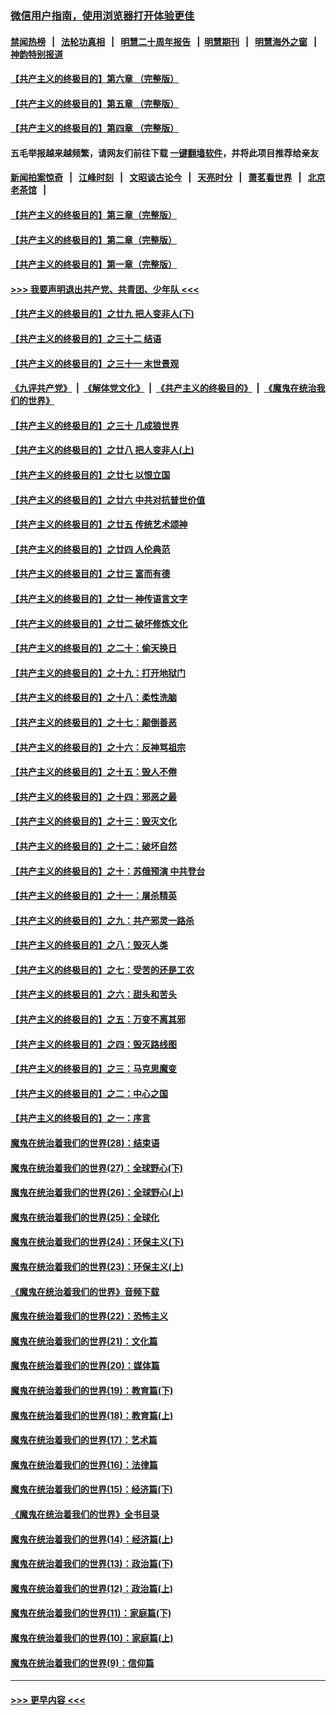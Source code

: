 ### [微信用户指南，使用浏览器打开体验更佳](https://github.com/gfw-breaker/banned-news1/blob/master/indexes/wechat-guide.md?t=0)
#### [禁闻热榜](热点新闻.md?t=0)  &nbsp;&nbsp;|&nbsp;&nbsp; [法轮功真相](https://github.com/gfw-breaker/truth/blob/master/README.md?t=0) &nbsp;&nbsp;|&nbsp;&nbsp; [明慧二十周年报告](https://github.com/gfw-breaker/mh-reports/blob/master/README.md?t=0) &nbsp;&nbsp;|&nbsp;&nbsp;[明慧期刊](https://github.com/gfw-breaker/mh-qikan) &nbsp;&nbsp;|&nbsp;&nbsp; [明慧海外之窗](https://github.com/gfw-breaker/mh-news/blob/master/README.md?t=0) &nbsp;&nbsp;|&nbsp;&nbsp; [神韵特别报道](https://github.com/gfw-breaker/mh-news/blob/master/shenyun.md?t=0)
#### [【共产主义的终极目的】第六章 （完整版）](../pages/nsc422/n11428913.md?t=02040922) 
#### [【共产主义的终极目的】第五章 （完整版）](../pages/nsc422/n11428912.md?t=02040922) 
#### [【共产主义的终极目的】第四章 （完整版）](../pages/nsc422/n11428907.md?t=02040922) 
#### 五毛举报越来越频繁，请网友们前往下载 [一键翻墙软件](https://github.com/gfw-breaker/ssr-accounts)，并将此项目推荐给亲友
#### [新闻拍案惊奇](https://github.com/gfw-breaker/banned-news1/blob/master/pages/link4.md) &nbsp;&nbsp;|&nbsp;&nbsp; [江峰时刻](https://github.com/gfw-breaker/banned-news1/blob/master/pages/link4.md) &nbsp;&nbsp;|&nbsp;&nbsp; [文昭谈古论今](https://github.com/gfw-breaker/banned-news1/blob/master/pages/link4.md) &nbsp;&nbsp;|&nbsp;&nbsp; [天亮时分](https://github.com/gfw-breaker/banned-news1/blob/master/pages/link4.md) &nbsp;&nbsp;|&nbsp;&nbsp; [萧茗看世界](https://github.com/gfw-breaker/banned-news1/blob/master/pages/link4.md) &nbsp;&nbsp;|&nbsp;&nbsp; [北京老茶馆](https://github.com/gfw-breaker/banned-news1/blob/master/pages/link4.md) &nbsp;&nbsp;|&nbsp;&nbsp; 
#### [【共产主义的终极目的】第三章（完整版）](../pages/nsc422/n11428848.md?t=02040922) 
#### [【共产主义的终极目的】第二章（完整版）](../pages/nsc422/n11428831.md?t=02040922) 
#### [【共产主义的终极目的】第一章（完整版）](../pages/nsc422/n11417651.md?t=02040922) 
#### [>>> 我要声明退出共产党、共青团、少年队 <<<](https://github.com/begood0513/goodnews/blob/master/quit/letter.md) 
#### [【共产主义的终极目的】之廿九 把人变非人(下)](../pages/nsc422/n11344140.md?t=02040922) 
#### [【共产主义的终极目的】之三十二 结语](../pages/nsc422/n11360535.md?t=02040922) 
#### [【共产主义的终极目的】之三十一 末世景观](../pages/nsc422/n11351129.md?t=02040922) 
#### [《九评共产党》](https://github.com/begood0513/9ping.md/blob/master/README.md) &nbsp;|&nbsp; [《解体党文化》](../../../../jtdwh.md/blob/master/README.md)  &nbsp;|&nbsp; [《共产主义的终极目的》](../../../../gczydzjmd.md/blob/master/README.md) &nbsp;|&nbsp; [《魔鬼在统治我们的世界》](../../../../mgztzwmdsj.md/blob/master/README.md) 
#### [【共产主义的终极目的】之三十 几成狼世界](../pages/nsc422/n11348280.md?t=02040922) 
#### [【共产主义的终极目的】之廿八 把人变非人(上)](../pages/nsc422/n11340492.md?t=02040922) 
#### [【共产主义的终极目的】之廿七 以恨立国](../pages/nsc422/n11336944.md?t=02040922) 
#### [【共产主义的终极目的】之廿六 中共对抗普世价值](../pages/nsc422/n11324785.md?t=02040922) 
#### [【共产主义的终极目的】之廿五 传统艺术颂神](../pages/nsc422/n11296396.md?t=02040922) 
#### [【共产主义的终极目的】之廿四 人伦典范](../pages/nsc422/n11296397.md?t=02040922) 
#### [【共产主义的终极目的】之廿三 富而有德](../pages/nsc422/n11283598.md?t=02040922) 
#### [【共产主义的终极目的】之廿一 神传语言文字](../pages/nsc422/n11263265.md?t=02040922) 
#### [【共产主义的终极目的】之廿二 破坏修炼文化](../pages/nsc422/n11245728.md?t=02040922) 
#### [【共产主义的终极目的】之二十：偷天换日](../pages/nsc422/n11238846.md?t=02040922) 
#### [【共产主义的终极目的】之十九：打开地狱门](../pages/nsc422/n11206376.md?t=02040922) 
#### [【共产主义的终极目的】之十八：柔性洗脑](../pages/nsc422/n11199994.md?t=02040922) 
#### [【共产主义的终极目的】之十七：颠倒善恶](../pages/nsc422/n11179782.md?t=02040922) 
#### [【共产主义的终极目的】之十六：反神骂祖宗](../pages/nsc422/n11166798.md?t=02040922) 
#### [【共产主义的终极目的】之十五：毁人不倦](../pages/nsc422/n11166792.md?t=02040922) 
#### [【共产主义的终极目的】之十四：邪恶之最](../pages/nsc422/n11150249.md?t=02040922) 
#### [【共产主义的终极目的】之十三：毁灭文化](../pages/nsc422/n11135227.md?t=02040922) 
#### [【共产主义的终极目的】之十二：破坏自然](../pages/nsc422/n11135214.md?t=02040922) 
#### [【共产主义的终极目的】之十：苏俄预演 中共登台](../pages/nsc422/n11118424.md?t=02040922) 
#### [【共产主义的终极目的】之十一：屠杀精英](../pages/nsc422/n11118442.md?t=02040922) 
#### [【共产主义的终极目的】之九：共产邪灵一路杀](../pages/nsc422/n11114139.md?t=02040922) 
#### [【共产主义的终极目的】之八：毁灭人类](../pages/nsc422/n11108503.md?t=02040922) 
#### [【共产主义的终极目的】之七：受苦的还是工农](../pages/nsc422/n11101809.md?t=02040922) 
#### [【共产主义的终极目的】之六：甜头和苦头](../pages/nsc422/n11096971.md?t=02040922) 
#### [【共产主义的终极目的】之五：万变不离其邪](../pages/nsc422/n11091285.md?t=02040922) 
#### [【共产主义的终极目的】之四：毁灭路线图](../pages/nsc422/n11086284.md?t=02040922) 
#### [【共产主义的终极目的】之三：马克思魔变](../pages/nsc422/n11061941.md?t=02040922) 
#### [【共产主义的终极目的】之二：中心之国](../pages/nsc422/n11047728.md?t=02040922) 
#### [【共产主义的终极目的】之一：序言](../pages/nsc422/n11086077.md?t=02040922) 
#### [魔鬼在统治着我们的世界(28)：结束语](../pages/nsc422/n10936246.md?t=02040922) 
#### [魔鬼在统治着我们的世界(27)：全球野心(下)](../pages/nsc422/n10928319.md?t=02040922) 
#### [魔鬼在统治着我们的世界(26)：全球野心(上)](../pages/nsc422/n10900318.md?t=02040922) 
#### [魔鬼在统治着我们的世界(25)：全球化](../pages/nsc422/n10788205.md?t=02040922) 
#### [魔鬼在统治着我们的世界(24)：环保主义(下)](../pages/nsc422/n10695307.md?t=02040922) 
#### [魔鬼在统治着我们的世界(23)：环保主义(上)](../pages/nsc422/n10688613.md?t=02040922) 
#### [《魔鬼在统治着我们的世界》音频下载](../pages/nsc422/n10635553.md?t=02040922) 
#### [魔鬼在统治着我们的世界(22)：恐怖主义](../pages/nsc422/n10614727.md?t=02040922) 
#### [魔鬼在统治着我们的世界(21)：文化篇](../pages/nsc422/n10597706.md?t=02040922) 
#### [魔鬼在统治着我们的世界(20)：媒体篇](../pages/nsc422/n10586579.md?t=02040922) 
#### [魔鬼在统治着我们的世界(19)：教育篇(下)](../pages/nsc422/n10564808.md?t=02040922) 
#### [魔鬼在统治着我们的世界(18)：教育篇(上)](../pages/nsc422/n10526970.md?t=02040922) 
#### [魔鬼在统治着我们的世界(17)：艺术篇](../pages/nsc422/n10499093.md?t=02040922) 
#### [魔鬼在统治着我们的世界(16)：法律篇](../pages/nsc422/n10485969.md?t=02040922) 
#### [魔鬼在统治着我们的世界(15)：经济篇(下)](../pages/nsc422/n10469975.md?t=02040922) 
#### [《魔鬼在统治着我们的世界》全书目录](../pages/nsc422/n10464261.md?t=02040922) 
#### [魔鬼在统治着我们的世界(14)：经济篇(上)](../pages/nsc422/n10457370.md?t=02040922) 
#### [魔鬼在统治着我们的世界(13)：政治篇(下)](../pages/nsc422/n10448270.md?t=02040922) 
#### [魔鬼在统治着我们的世界(12)：政治篇(上)](../pages/nsc422/n10444576.md?t=02040922) 
#### [魔鬼在统治着我们的世界(11)：家庭篇(下)](../pages/nsc422/n10440961.md?t=02040922) 
#### [魔鬼在统治着我们的世界(10)：家庭篇(上)](../pages/nsc422/n10435448.md?t=02040922) 
#### [魔鬼在统治着我们的世界(9)：信仰篇](../pages/nsc422/n10432159.md?t=02040922) 

----
#### [ >>> 更早内容 <<< ](../indexes/nsc422-earlier.md)
